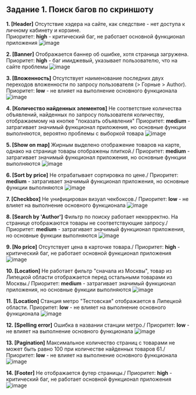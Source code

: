 ## Задание 1. Поиск багов по скриншоту


**1. [Header]** Отсутствие хэдера на сайте, как следствие - нет доступа к личному кабинету и корзине.   
Приоритет: **high** - критический баг, не работает основной функционал приложения
![image](/Users/dunajcevaludmila/PycharmProjects/avitoTech/Images_for_task1/1.png)

**2. [Banner]** Отображается баннер об ошибке, хотя страница загружена.\
Приоритет: **high** - баг имиджевый, указывает пользователю, что на сайте проблемы
![image](/Users/dunajcevaludmila/PycharmProjects/avitoTech/Images_for_task1/2.png)

**3. [Вложенность]** Отсутствует наименование последних двух переходов вложенности по запросу пользователя (> Горные > Author).\
Приоритет: **low** - не влияет на выполнение основного функционала
![image](/Users/dunajcevaludmila/PycharmProjects/avitoTech/Images_for_task1/3.png)

**4. [Количество найденных элементов]** Не соответствие количества объявлений, найденных по запросу пользователя количеству, отображаемому на кнопке "показать объявления"
Приоритет: **medium** - затрагивает значимый функционал приложения, но основные функции выполняются, вероятно проблемы с выборкой товара
![image](/Users/dunajcevaludmila/PycharmProjects/avitoTech/Images_for_task1/4.png)

**5. [Show on map]** Жирным выделено отображение товаров на карте, однако на странице товары отображены плиткой./
Приоритет: **medium** - затрагивает значимый функционал приложения, но основные функции выполняются
![image](/Users/dunajcevaludmila/PycharmProjects/avitoTech/Images_for_task1/5.png)

**6. [Sort by price]** Не отрабатывает сортировка по цене./
Приоритет: **medium** - затрагивает значимый функционал приложения, но основные функции выполняются
![image](/Users/dunajcevaludmila/PycharmProjects/avitoTech/Images_for_task1/6.png)

**7. [Checkbox]** Не унифицирован визуал чекбоксов./
Приоритет: **low** - не влияет на выполнение основного функционала
![image](/Users/dunajcevaludmila/PycharmProjects/avitoTech/Images_for_task1/7.png)

**8. [Search by 'Author']** Фильтр по поиску работает некорректно. На странице отображаются товары не соответствующие запросу./
Приоритет: **medium** - затрагивает значимый функционал приложения, но основные функции выполняются
![image](/Users/dunajcevaludmila/PycharmProjects/avitoTech/Images_for_task1/8.png)

**9. [No price]** Отсутствует цена в карточке товара./
Приоритет: **high** - критический баг, не работает основной функционал приложения
![image](/Users/dunajcevaludmila/PycharmProjects/avitoTech/Images_for_task1/9.jpg)

**10. [Location]** Не работает фильтр "сначала из Москвы", товар из Липецкой области отображается перед остальными товарами из Москвы./
Приоритет: **medium** - затрагивает значимый функционал приложения, но основные функции выполняются
![image](/Users/dunajcevaludmila/PycharmProjects/avitoTech/Images_for_task1/10.png)

**11. [Location]** Станция метро "Тестовская" отображается в Липецкой области.
Приоритет: **low** - не влияет на выполнение основного функционала
![image](/Users/dunajcevaludmila/PycharmProjects/avitoTech/Images_for_task1/11.png)

**12. [Spelling error]** Ошибка в названии станции метро./
Приоритет: **low** - не влияет на выполнение основного функционала
![image](/Users/dunajcevaludmila/PycharmProjects/avitoTech/Images_for_task1/12.png)

**13. [Pagination]** Максимальное количество страниц с товарами не может быть равно 100 при количестве найденных товаров 61./
Приоритет: **low** - не влияет на выполнение основного функционала
![image](/Users/dunajcevaludmila/PycharmProjects/avitoTech/Images_for_task1/13.png)

**14. [Footer]** Не отображается футер страницы./
Приоритет: **high** - критический баг, не работает основной функционал приложения
![image](/Users/dunajcevaludmila/PycharmProjects/avitoTech/Images_for_task1/14.png)

